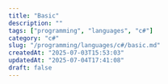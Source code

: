 ```yaml
---
title: "Basic"
description: ""
tags: ["programming", "languages", "c#"]
category: "c#"
slug: "/programming/languages/c#/basic.md"
createdAt: "2025-07-03T15:53:03"
updatedAt: "2025-07-04T17:41:08"
draft: false
---
```

